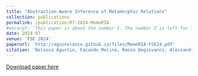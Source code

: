 ```yaml
---
title: "Abstraction-Aware Inference of Metamorphic Relations"
collection: publications
permalink: /publication/07-2024-MemoRIA
#excerpt: 'This paper is about the number 1. The number 2 is left for future work.'
date: 2024-07
venue: 'FSE 2024'
paperurl: 'http://agusnolasco.github.io/files/MemoRIA-FSE24.pdf'
citation: 'Nolasco Agustin, Facundo Molina, Renzo Degiovanni, Alessandra Gorla, Diego Garbervetsky, Mike Papadakis, Sebastian Uchitel, Nazareno Aguirre, and Marcelo F. Frias. Abstraction-Aware Inference of Metamorphic Relations. The ACM International Conference on the Foundations of Software Engineering (FSE), 7 2024. Accepted, to appear in FSE on July 2024.'
---
```

<!--This paper is about the number 1. The number 2 is left for future work.-->

[Download paper here](http://agusnolasco.github.io/files/MemoRIA-FSE24.pdf)

<!--Recommended citation: Your Name, You. (2009). "Paper Title Number 1." <i>Journal 1</i>. 1(1).-->
